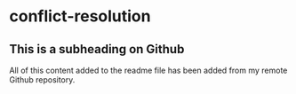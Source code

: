 # conflict-resolution

## This is a subheading on Github

All of this content added to the readme file has been added from my remote Github repository.
